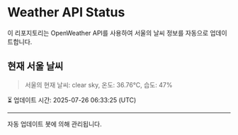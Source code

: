 
# Weather API Status

이 리포지토리는 OpenWeather API를 사용하여 서울의 날씨 정보를 자동으로 업데이트합니다.

## 현재 서울 날씨
> 서울의 현재 날씨: clear sky, 온도: 36.76°C, 습도: 47%

⏳ 업데이트 시간: 2025-07-26 06:33:25 (UTC)

---
자동 업데이트 봇에 의해 관리됩니다.

